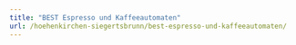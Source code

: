 ```yaml
---
title: "BEST Espresso und Kaffeeautomaten"
url: /hoehenkirchen-siegertsbrunn/best-espresso-und-kaffeeautomaten/
---
```

